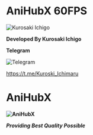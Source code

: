 # <b> AniHubX 60FPS </b>


![Kurosaki Ichigo](https://media.giphy.com/media/tDjFumobCMUj6/giphy.gif?cid=ecf05e47sta3cbqw9qxf2gtgsnsiijwoev9h8qiek90g3m3t&rid=giphy.gif&ct=g)

**Developed By Kurosaki Ichigo**

<b> Telegram </b>
  
 
![Telegram](https://telegra.ph/file/17f80dd5c1afe5b7bc627.png)


 https://t.me/Kuroski_Ichimaru

# <b>AniHubX<b>
![AniHubX](https://telegra.ph/file/3e7dc05a6135da668f0a6.png)
  
*Providing Best Quality Possible*
